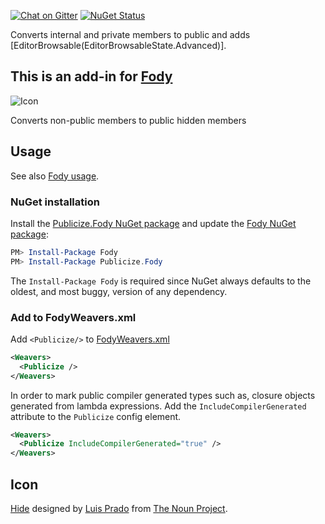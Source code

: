 [![Chat on Gitter](https://img.shields.io/gitter/room/fody/fody.svg?style=flat&max-age=86400)](https://gitter.im/Fody/Fody)
[![NuGet Status](https://img.shields.io/nuget/v/Publicize.Fody.svg?style=flat&max-age=86400)](https://www.nuget.org/packages/Publicize.Fody/)

Converts internal and private members to public and adds [EditorBrowsable(EditorBrowsableState.Advanced)].


## This is an add-in for [Fody](https://github.com/Fody/Home/)

![Icon](https://raw.githubusercontent.com/Fody/Publicize/master/package_icon.png)

Converts non-public members to public hidden members


## Usage

See also [Fody usage](https://github.com/Fody/Home/blob/master/pages/usage.md).


### NuGet installation

Install the [Publicize.Fody NuGet package](https://nuget.org/packages/Publicize.Fody/) and update the [Fody NuGet package](https://nuget.org/packages/Fody/):

```powershell
PM> Install-Package Fody
PM> Install-Package Publicize.Fody
```

The `Install-Package Fody` is required since NuGet always defaults to the oldest, and most buggy, version of any dependency.


### Add to FodyWeavers.xml

Add `<Publicize/>` to [FodyWeavers.xml](https://github.com/Fody/Home/blob/master/pages/usage.md#add-fodyweaversxml)

```xml
<Weavers>
  <Publicize />
</Weavers>
```

In order to mark public compiler generated types such as, closure objects generated from lambda expressions. Add the `IncludeCompilerGenerated` attribute to the `Publicize` config element.
```xml
<Weavers>
  <Publicize IncludeCompilerGenerated="true" />
</Weavers>
```


## Icon

[Hide](https://thenounproject.com/noun/hide/#icon-No8013) designed by [Luis Prado](https://thenounproject.com/Luis) from [The Noun Project](https://thenounproject.com).